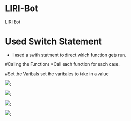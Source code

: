 # LIRI-Bot
LIRI Bot
# Used Switch Statement
* I used a swith statment to direct which function gets run.

#Calling the Functions
*Call each function for each case.

#Set the Varibals 
set the varibales to take in a value


![](movie-this.gif);

![](spotify-this.gif);

![](concert-this.gif);

![](do-this.gif);
